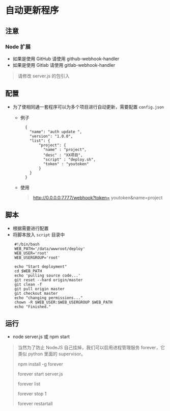 # 自动更新程序

## 注意
### Node 扩展 
* 如果是使用 GitHub 请使用 github-webhook-handler 
* 如果是使用 Gitlab 请使用 gitlab-webhook-handler

> 请修改 server.js 的包引入

## 配置
* 为了使相同通一套程序可以为多个项目进行自动更新，需要配置 `config.json`

	* 例子
		
			{
			  "name": "auth update ",
			  "version": "1.0.0",
			  "list": {
			      "project": {
			        "name" : "project",
			        "desc" : "XX项目",
			        "script" : "deploy.sh",
			        "token" : "youtoken"
			      }
			  }
			}
		
	* 使用
		
		> http://0.0.0.0:7777/webhook?token= youtoken&name=project

## 脚本
* 根据需要进行配置
* 将脚本放入 `script` 目录中

```shell
	#!/bin/bash 
	WEB_PATH='/data/wwwroot/deploy'
	WEB_USER='root'
	WEB_USERGROUP='root'

	echo "Start deployment"
	cd $WEB_PATH
	echo 'pulling source code...'
	git reset --hard origin/master
	git clean -f
	git pull origin master
	git checkout master
	echo "changing permissions..."
	chown -R $WEB_USER:$WEB_USERGROUP $WEB_PATH
	echo "Finished."
```
	
## 运行
* node server.js 或 npm start

> 当然为了防止 NodeJS 自己挂掉，我们可以启用进程管理服务 forever，它类似 python 里面的 supervisor。 
> 
> npm install -g forever
> 
> forever start server.js
> 
> forever list
> 
> forever stop 1
> 
> forever restartall
